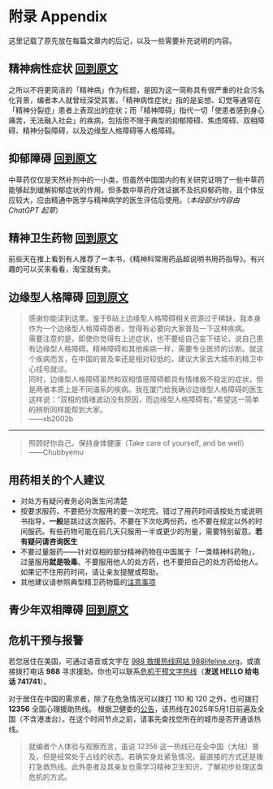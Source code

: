 # 附录 Appendix

这里记载了原先放在每篇文章内的后记，以及一些需要补充说明的内容。

## 精神病性症状 [回到原文](./articles/Psychosis.md)

之所以不将更简洁的「精神病」作为标题，是因为这一简称具有很严重的社会污名化背景，编者本人就曾经深受其害。「精神病性症状」指的是妄想、幻觉等通常在「精神分裂症」患者上表现出的症状；而「精神障碍」指代一切「使患者感到身心痛苦，无法融入社会」的疾病，包括但不限于典型的抑郁障碍、焦虑障碍、双相障碍、精神分裂障碍，以及边缘型人格障碍等人格障碍。

## 抑郁障碍 [回到原文](./articles/Depression.md)

中草药仅仅是天然补剂中的一小类，但虽然中国国内的有关研究证明了一些中草药能够起到缓解抑郁症状的作用。但多数中草药疗效证据不及抗抑郁药物，且个体反应较大，应由精通中医学与精神病学的医生评估后使用。（*本段部分内容由 ChatGPT 起草*）

## 精神卫生药物 [回到原文](./articles/Medications.md)

前些天在推上看到有人推荐了一本书，《精神科常用药品超说明书用药指导》。有兴趣的可以买来看看，淘宝就有卖。

## 边缘型人格障碍 [回到原文](./articles/BPD.md)

> 感谢你能读到这里。鉴于B站上边缘型人格障碍相关资源过于稀缺，我本身作为一个边缘型人格障碍患者，觉得有必要向大家普及一下这种疾病。  
> 需要注意的是，即使你觉得有上述症状，也不要给自己妄下结论，说自己患有边缘型人格障碍。精神障碍和其他疾病一样，需要专业医师的诊断。就这个疾病而言，在中国的普及率还是相对较低的，建议大家去大城市的精卫中心挂号就诊。  
> 同时，边缘型人格障碍虽然和双相情感障碍都具有情绪极不稳定的症状，但是两者本质上是不同谱系的疾病。我在厦门给我确诊边缘型人格障碍的医生这样说：“双相的情绪波动没有原因，而边缘型人格障碍有。”希望这一简单的辨析同样能帮到大家。  
>——xb2002b

---

> 照顾好你自己，保持身体健康（Take care of yourself, and be well）  
>——Chubbyemu

## 用药相关的个人建议

- 对处方有疑问者务必向医生问清楚
- 按要求服药，不要把分次服用的要一次吃完。错过了用药时间请按处方或说明书指导，**一般**是跳过这次服药，不要在下次吃两份药，也不要在规定以外的时间服药。有些药物可能在前几天只服用一半或更少的剂量，需要特别留意。**若有疑问请咨询医生**
- 不要过量服药——针对双相的部分精神药物在中国属于「一类精神科药物」，过量服用**就是吸毒**。不要服用他人的处方药，也不要把自己的处方药给他人。如果记不住用药时间，请让亲友提醒或帮助。
- 其他建议请参照典型精卫药物篇的[注意事项](./articles/Medications.md#一些注意事项)

## 青少年双相障碍 [回到原文](./articles/BD-Teens.md)

## 危机干预与报警

若您居住在美国，可通过语音或文字在 [988 救援热线网站 988lifeline.org](https://988lifeline.org/)，或直接拨打电话 **988** 寻求援助。你也可以联系[危机干预文字热线](https://www.crisistextline.org/)（**发送 HELLO 给电话 741741**）。

对于居住在中国的需求者，除了在危急情况可以拨打 110 和 120 之外，也可拨打 **12356** 全国心理援助热线。
根据卫健委的[公告](https://www.gov.cn/zhengce/zhengceku/202412/content_6994470.htm)，该热线在2025年5月1日前遍及全国（不含港澳台）。在这个时间节点之前，请事先查找您所在的城市是否开通该热线。

> 就编者个人体验与观察而言，虽说 12356 这一热线已在全中国（大陆）普及，但是经常处于占线的状态。若确实身处紧急情况，最直接的方式还是拨打急救热线。此外患者及其亲友也需学习精神卫生知识，了解初步处理这类危机的方式。